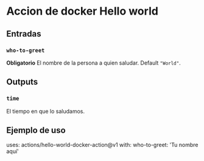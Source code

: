 # Accion de docker Hello world

## Entradas
### `who-to-greet`
**Obligatorio** El nombre de la persona a quien saludar. Default `"World"`.
## Outputs
### `time`
El tiempo en que lo saludamos.
## Ejemplo de uso
uses: actions/hello-world-docker-action@v1
with:
who-to-greet: 'Tu nombre aquí'

















